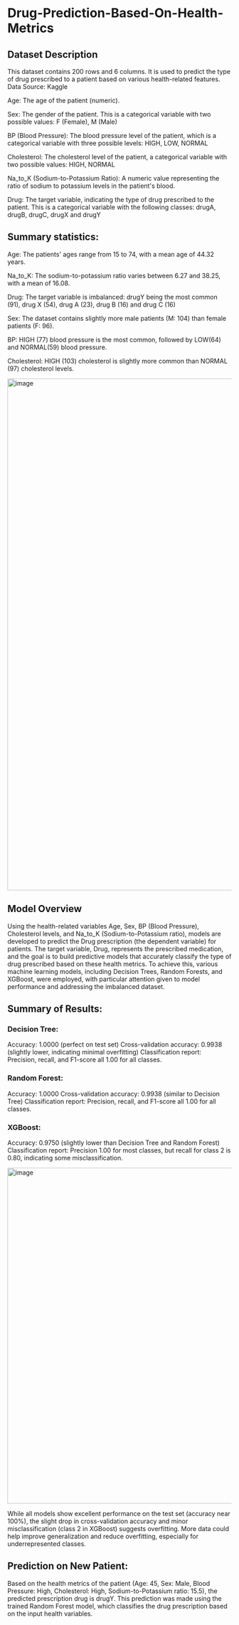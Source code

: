 # Drug-Prediction-Based-On-Health-Metrics

## Dataset Description
This dataset contains 200 rows and 6 columns. It is used to predict the type of drug prescribed to a patient based on various health-related features. Data Source: Kaggle

Age: The age of the patient (numeric).

Sex: The gender of the patient. This is a categorical variable with two possible values: F (Female), M (Male)

BP (Blood Pressure): The blood pressure level of the patient, which is a categorical variable with three possible levels: HIGH, LOW, NORMAL

Cholesterol: The cholesterol level of the patient, a categorical variable with two possible values: HIGH, NORMAL

Na_to_K (Sodium-to-Potassium Ratio): A numeric value representing the ratio of sodium to potassium levels in the patient's blood.

Drug: The target variable, indicating the type of drug prescribed to the patient. This is a categorical variable with the following classes: drugA, drugB, drugC, drugX
and drugY

## Summary statistics: 
Age: The patients' ages range from 15 to 74, with a mean age of 44.32 years.

Na_to_K: The sodium-to-potassium ratio varies between 6.27 and 38.25, with a mean of 16.08.

Drug: The target variable is imbalanced: drugY being the most common (91), drug X (54), drug A (23), drug B (16) and drug C (16)

Sex: The dataset contains slightly more male patients (M: 104) than female patients (F: 96).

BP: HIGH (77) blood pressure is the most common, followed by LOW(64) and NORMAL(59) blood pressure.

Cholesterol: HIGH (103) cholesterol is slightly more common than NORMAL (97) cholesterol levels.

<img width="1151" alt="image" src="https://github.com/user-attachments/assets/a11e5ad6-fca8-499d-863e-9051c2038538" />

## Model Overview

Using the health-related variables Age, Sex, BP (Blood Pressure), Cholesterol levels, and Na_to_K (Sodium-to-Potassium ratio), models are developed to predict the Drug prescription (the dependent variable) for patients. The target variable, Drug, represents the prescribed medication, and the goal is to build predictive models that accurately classify the type of drug prescribed based on these health metrics. To achieve this, various machine learning models, including Decision Trees, Random Forests, and XGBoost, were employed, with particular attention given to model performance and addressing the imbalanced dataset.


## Summary of Results:
### Decision Tree:

Accuracy: 1.0000 (perfect on test set)
Cross-validation accuracy: 0.9938 (slightly lower, indicating minimal overfitting)
Classification report: Precision, recall, and F1-score all 1.00 for all classes.

### Random Forest:

Accuracy: 1.0000
Cross-validation accuracy: 0.9938 (similar to Decision Tree)
Classification report: Precision, recall, and F1-score all 1.00 for all classes.

### XGBoost:

Accuracy: 0.9750 (slightly lower than Decision Tree and Random Forest)
Classification report: Precision 1.00 for most classes, but recall for class 2 is 0.80, indicating some misclassification.

<img width="755" alt="image" src="https://github.com/user-attachments/assets/8d067ef3-1e90-40c8-acff-797a3570d222" />

While all models show excellent performance on the test set (accuracy near 100%), the slight drop in cross-validation accuracy and minor misclassification (class 2 in XGBoost) suggests overfitting. More data could help improve generalization and reduce overfitting, especially for underrepresented classes.

## Prediction on New Patient: 
Based on the health metrics of the patient (Age: 45, Sex: Male, Blood Pressure: High, Cholesterol: High, Sodium-to-Potassium ratio: 15.5), the predicted prescription drug is drugY. This prediction was made using the trained Random Forest model, which classifies the drug prescription based on the input health variables.











